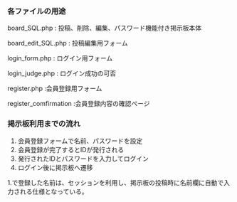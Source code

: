<h3>各ファイルの用途</h3>
<p>board_SQL.php : 投稿、削除、編集、パスワード機能付き掲示板本体</p>
<p>board_edit_SQL.php : 投稿編集用フォーム</p>
<p>login_form.php : ログイン用フォーム</p>
<p>login_judge.php : ログイン成功の可否</p>
<p>register.php :会員登録用フォーム</p>
<p>register_comfirmation :会員登録内容の確認ページ</p> 


<h3>掲示板利用までの流れ</h3>
<ol>
  <li>会員登録フォームで名前、パスワードを設定</li>
  <li>会員登録が完了するとIDが発行される</li>
  <li>発行されたIDとパスワードを入力してログイン</li>
  <li>ログイン後に掲示板へ遷移</li>
</ol>
<p>1.で登録した名前は、セッションを利用し、掲示板の投稿時に名前欄に自動で入力される仕様となっている。</p>

